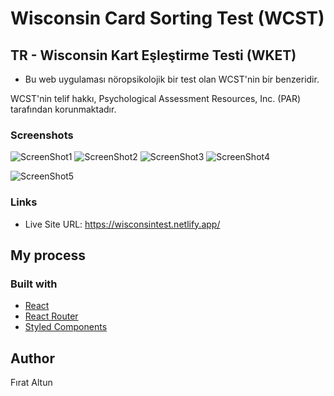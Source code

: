 # Wisconsin Card Sorting Test (WCST)

## TR - Wisconsin Kart Eşleştirme Testi (WKET)

- Bu web uygulaması nöropsikolojik bir test olan WCST'nin bir benzeridir.

 
 WCST'nin telif hakkı, Psychological Assessment Resources, Inc. (PAR) tarafından korunmaktadır. 

### Screenshots


![ScreenShot1](https://user-images.githubusercontent.com/116505991/227572291-20ef4fb1-d27a-4123-b0bc-9f9f9135807a.png)
![ScreenShot2](https://user-images.githubusercontent.com/116505991/227572304-afe48b28-b611-4677-a6b6-9f4f7fa4df9e.png)
![ScreenShot3](https://user-images.githubusercontent.com/116505991/227572315-76fbec41-721c-475e-b4cb-095a454c0c07.png)
![ScreenShot4](https://user-images.githubusercontent.com/116505991/227572335-5a84eb3d-b865-4139-8b89-0bc7e779c83d.png)

![ScreenShot5](https://user-images.githubusercontent.com/116505991/227572344-32f93848-63fc-4e36-8b48-8fc33af54715.png)



### Links

- Live Site URL: https://wisconsintest.netlify.app/

## My process

### Built with


- [React](https://reactjs.org/)
- [React Router](https://reactrouter.com/)
- [Styled Components](https://styled-components.com/) 


## Author

Fırat Altun
